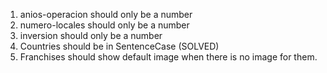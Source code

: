 1. anios-operacion should only be a number
1. numero-locales should only be a number
1. inversion should only be a number
1. Countries should be in SentenceCase (SOLVED)
1. Franchises should show default image when there is no image for them.

